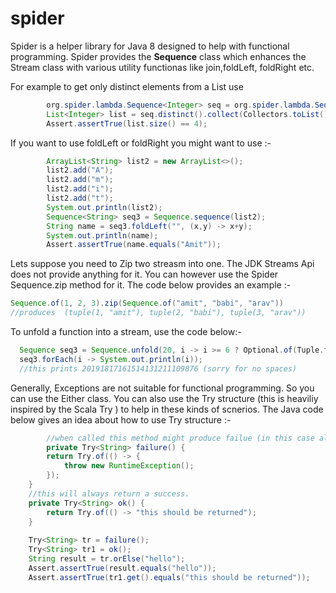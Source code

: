 # spider

Spider is a helper library for Java 8 designed to help with functional programming.
Spider provides the <b>Sequence</b> class which enhances the Stream class with various utility functionas like
join,foldLeft, foldRight etc.

For example to get only distinct elements from a List use 
```java
        org.spider.lambda.Sequence<Integer> seq = org.spider.lambda.Sequence.of(1, 2, 3, 4, 4);
        List<Integer> list = seq.distinct().collect(Collectors.toList());
        Assert.assertTrue(list.size() == 4);
```
If you want to use foldLeft or foldRight you might want to use :- 

```java
        ArrayList<String> list2 = new ArrayList<>();
        list2.add("A");
        list2.add("m");
        list2.add("i");
        list2.add("t");
        System.out.println(list2);
        Sequence<String> seq3 = Sequence.sequence(list2);
        String name = seq3.foldLeft("", (x,y) -> x+y);
        System.out.println(name);
        Assert.assertTrue(name.equals("Amit"));
```
Lets suppose you need to Zip two streasm into one. The JDK Streams Api does not provide anything for it. You can however use the Spider Sequence.zip method for it. The code below provides an example :- 

```java
Sequence.of(1, 2, 3).zip(Sequence.of("amit", "babi", "arav")) 
//produces  (tuple(1, "amit"), tuple(2, "babi"), tuple(3, "arav"))

```

To unfold a function into a stream, use the code below:- 
```java
  Sequence seq3 = Sequence.unfold(20, i -> i >= 6 ? Optional.of(Tuple.tuple(i, i - 1)) : Optional.empty());
  seq3.forEach(i -> System.out.println(i));
  //this prints 20191817161514131211109876 (sorry for no spaces)

```

Generally, Exceptions are not suitable for functional programming. So you can use the Either class. You can also use the Try structure (this is heaviliy inspired by the Scala Try ) to help in these kinds of scnerios. The Java code below gives an idea about how to use Try structure :-

```java
        //when called this method might produce failue (in this case always produces failue :) )
        private Try<String> failure() {
        return Try.of(() -> {
            throw new RuntimeException();
        });
    }
    //this will always return a success.
    private Try<String> ok() {
        return Try.of(() -> "this should be returned");
    }
    
    Try<String> tr = failure();
    Try<String> tr1 = ok();
    String result = tr.orElse("hello");
    Assert.assertTrue(result.equals("hello"));
    Assert.assertTrue(tr1.get().equals("this should be returned"));
    
```







